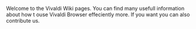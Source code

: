 Welcome to the Vivaldi Wiki pages. You can find many usefull information about how t ouse Vivaldi Browser effeciently more. If you want you can also contribute us.
